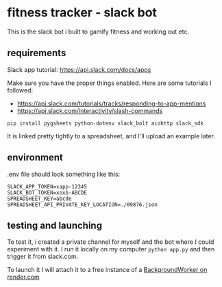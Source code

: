 # fitness tracker - slack bot
This is the slack bot i built to gamify fitness and working out etc.

## requirements
Slack app tutorial: https://api.slack.com/docs/apps

Make sure you have the proper things enabled. Here are some tutorials I followed:
- https://api.slack.com/tutorials/tracks/responding-to-app-mentions
- https://api.slack.com/interactivity/slash-commands

```
pip install pygsheets python-dotenv slack_bolt aiohttp slack_sdk
```

It is linked pretty tightly to a spreadsheet, and I'll upload an example later.

## environment
.env file should look something like this:
```
SLACK_APP_TOKEN=xapp-12345
SLACK_BOT_TOKEN=xoxb-ABCDE
SPREADSHEET_KEY=abcde
SPREADSHEET_API_PRIVATE_KEY_LOCATION=./09876.json
```
## testing and launching
To test it, i created a private channel for myself and the bot where I could experiment with it.
I run it locally on my computer `python app.py` and then trigger it from slack.com.

To launch it I will attach it to a free instance of a [BackgroundWorker on render.com](https://docs.render.com/background-workers)
